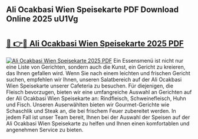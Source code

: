 ## Ali Ocakbasi Wien Speisekarte PDF Download Online 2025 uU1Vg

# <h2><a href="http://gcan28o.nevu.top/?p=Ali+Ocakbasi+Wien+Speisekarte">🔗 👉🔴 Ali Ocakbasi Wien Speisekarte 2025 PDF</a></h2>

[![Ali Ocakbasi Wien Speisekarte 2025 PDF](https://i.imgur.com/dBaPXMq.png)](http://gcan28o.nevu.top/?p=Ali+Ocakbasi+Wien+Speisekarte)
Ein Essensmenü ist nicht nur eine Liste von Gerichten, sondern auch die Kunst, ein Gericht zu kreieren, das Ihnen gefallen wird. Wenn Sie nach einem leichten und frischen Gericht suchen, empfehlen wir Ihnen, unseren Salatbereich auf der Ali Ocakbasi Wien Speisekarte unserer Cafeteria zu besuchen. Für diejenigen, die Fleisch bevorzugen, bieten wir eine umfangreiche Auswahl an Gerichten auf der Ali Ocakbasi Wien Speisekarte an: Rindfleisch, Schweinefleisch, Huhn und Fisch. Unseren Auserwählten bieten wir Gourmet-Gerichte wie Schaschlik und Steak an, die bei frischem Feuer zubereitet werden. In jedem Fall ist unser Team bereit, Ihnen bei der Auswahl der Speisen auf der Ali Ocakbasi Wien Speisekarte zu helfen und Ihnen einen komfortablen und angenehmen Service zu bieten.
